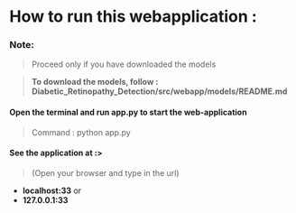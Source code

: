 # How to run this webapplication :
### Note: 
>Proceed only if you have downloaded the models

> **To download the models, follow : Diabetic_Retinopathy_Detection/src/webapp/models/README.md**

#### Open the terminal and run app.py to start the web-application
>Command : python app.py
 
#### See the application at :>
>(Open your browser and type in the url)
- **localhost:33** 
or
- **127.0.0.1:33**
